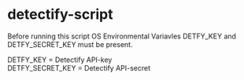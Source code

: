# detectify-script

Before running this script OS Environmental Variavles DETFY_KEY and DETFY_SECRET_KEY must be present.

DETFY_KEY = Detectify API-key\
DETFY_SECRET_KEY = Detectify API-secret
